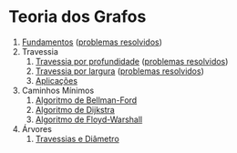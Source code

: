 Teoria dos Grafos
=================

1. [Fundamentos](slides/FT-1/FT-1.pdf) ([problemas resolvidos](problems/FT-1/FT-1.pdf))
1. Travessia
    1. [Travessia por profundidade](slides/STV-1/STV-1.pdf) ([problemas resolvidos](problems/STV-1/STV-1.pdf))
    1. [Travessia por largura](slides/STV-2/STV-2.pdf) ([problemas resolvidos](problems/STV-2/STV-2.pdf))
    1. [Aplicações](slides/STV-3/STV-3.pdf)
1. Caminhos Mínimos
    1. [Algoritmo de Bellman-Ford](slides/SSP-1/SSP-1.pdf)
    1. [Algoritmo de Dijkstra](slides/SSP-2/SSP-2.pdf)
    1. [Algoritmo de Floyd-Warshall](slides/SSP-3/SSP-3.pdf)
1. Árvores
    1. [Travessias e Diâmetro](slides/TR-1/TR-1.pdf)
